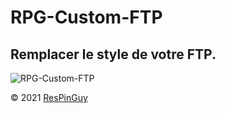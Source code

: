 # RPG-Custom-FTP
## Remplacer le style de votre FTP.

![RPG-Custom-FTP](no-logo)

&copy; 2021 [ResPinGuy](http://respinguy.tk)
